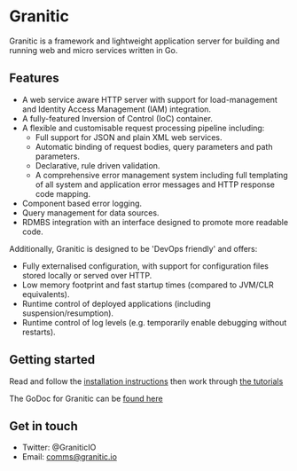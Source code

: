 # Granitic

Granitic is a framework and lightweight application server for building and running web and micro services written in Go. 

## Features

* A web service aware HTTP server with support for load-management and Identity Access Management (IAM) integration.
* A fully-featured Inversion of Control (IoC) container.
* A flexible and customisable request processing pipeline including:
    * Full support for JSON and plain XML web services.
    * Automatic binding of request bodies, query parameters and path parameters.
    * Declarative, rule driven validation.
    * A comprehensive error management system including full templating of all system and application error messages and 
    HTTP response code mapping.
* Component based error logging.
* Query management for data sources.
* RDMBS integration with an interface designed to promote more readable code.


Additionally, Granitic is designed to be 'DevOps friendly' and offers:

* Fully externalised configuration, with support for configuration files stored locally or served over HTTP.
* Low memory footprint and fast startup times (compared to JVM/CLR equivalents).
* Runtime control of deployed applications (including suspension/resumption).
* Runtime control of log levels (e.g. temporarily enable debugging without restarts).

## Getting started

Read and follow the [installation instructions](https://github.com/graniticio/granitic/blob/master/doc/installation.md) 
then work through [the tutorials](https://github.com/graniticio/granitic/tree/master/doc/tutorial)

The GoDoc for Granitic can be [found here](https://godoc.org/github.com/graniticio/granitic)

## Get in touch

 * Twitter: @GraniticIO
 * Email: comms@granitic.io
